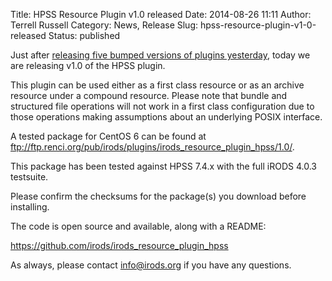 Title: HPSS Resource Plugin v1.0 released
Date: 2014-08-26 11:11
Author: Terrell Russell
Category: News, Release
Slug: hpss-resource-plugin-v1-0-released
Status: published

Just after [releasing five bumped versions of plugins
yesterday](http://irods.org/2014/08/five-plugins-released-alongside-irods-4-0-3/),
today we are releasing v1.0 of the HPSS plugin.

This plugin can be used either as a first class resource or as an
archive resource under a compound resource. Please note that bundle and
structured file operations will not work in a first class configuration
due to those operations making assumptions about an underlying POSIX
interface.

A tested package for CentOS 6 can be found at
<ftp://ftp.renci.org/pub/irods/plugins/irods_resource_plugin_hpss/1.0/>.

This package has been tested against HPSS 7.4.x with the full iRODS
4.0.3 testsuite.

Please confirm the checksums for the package(s) you download before
installing.

The code is open source and available, along with a README:

<https://github.com/irods/irods_resource_plugin_hpss>

As always, please contact <info@irods.org> if you have any questions.
